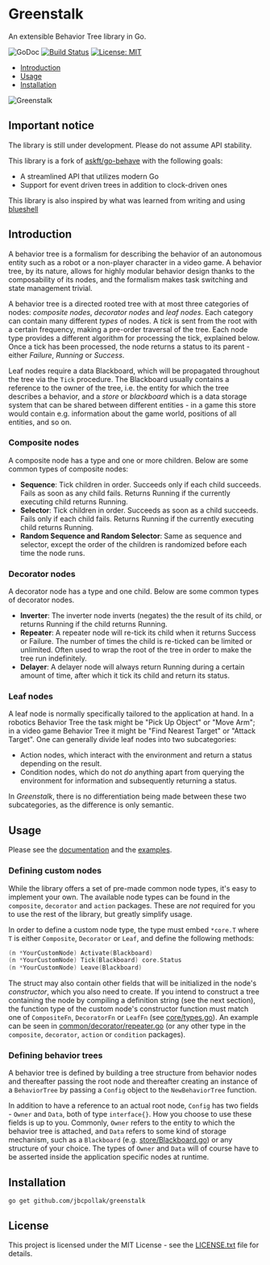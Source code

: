 # Greenstalk

An extensible Behavior Tree library in Go.

![GoDoc](https://godoc.org/github.com/jbcpollak/greenstalk?status.svg)
[![Build Status](https://travis-ci.com/jbcpollak/greenstalk.svg?branch=master)](https://travis-ci.com/jbcpollak/greenstalk)
[![License: MIT](https://img.shields.io/badge/License-MIT-yellow.svg)](https://opensource.org/licenses/MIT)


* [Introduction](#introduction)
* [Usage](#usage)
* [Installation](#installation)

![Greenstalk](image.png)

## Important notice

The library is still under development. Please do not assume API stability.

This library is a fork of [askft/go-behave](https://github.com/askft/go-behave) with the following goals:
* A streamlined API that utilizes modern Go
* Support for event driven trees in addition to clock-driven ones

This library is also inspired by what was learned from writing and using [blueshell](https://github.com/6RiverSystems/blueshell)

## Introduction

A behavior tree is a formalism for describing the behavior of an autonomous entity such as a robot or a non-player character in a video game. A behavior tree, by its nature, allows for highly modular behavior design thanks to the composability of its nodes, and the formalism makes task switching and state management trivial.

A behavior tree is a directed rooted tree with at most three categories of nodes: _composite nodes_, _decorator nodes_ and _leaf nodes_. Each category can contain many different _types_ of nodes. A _tick_ is sent from the root with a certain frequency, making a pre-order traversal of the tree. Each node type provides a different algorithm for processing the tick, explained below. Once a tick has been processed, the node returns a status to its parent - either _Failure_, _Running_ or _Success_.

Leaf nodes require a data Blackboard, which will be propagated throughout the tree via the `Tick` procedure. The Blackboard usually contains a reference to the owner of the tree, i.e. the entity for which the tree describes a behavior, and a _store_ or _blackboard_ which is a data storage system that can be shared between different entities - in a game this store would contain e.g. information about the game world, positions of all entities, and so on.

### Composite nodes

A composite node has a type and one or more children. Below are some common types of composite nodes:

- **Sequence**:
  Tick children in order. Succeeds only if each child succeeds. Fails as soon as any child fails. Returns Running if the currently executing child returns Running.
- **Selector**:
  Tick children in order. Succeeds as soon as a child succeeds. Fails only if each child fails. Returns Running if the currently executing child returns Running.
- **Random Sequence and Random Selector**:
  Same as sequence and selector, except the order of the children is randomized before each time the node runs.

### Decorator nodes

A decorator node has a type and one child. Below are some common types of decorator nodes.

- **Inverter**:
  The inverter node inverts (negates) the the result of its child, or returns Running if the child returns Running.
- **Repeater**:
  A repeater node will re-tick its child when it returns Success or Failure. The number of times the child is re-ticked can be limited or unlimited. Often used to wrap the root of the tree in order to make the tree run indefinitely.
- **Delayer**:
  A delayer node will always return Running during a certain amount of time, after which it tick its child and return its status.

### Leaf nodes

A leaf node is normally specifically tailored to the application at hand. In a robotics Behavior Tree the task might be "Pick Up Object" or "Move Arm"; in a video game Behavior Tree it might be "Find Nearest Target" or "Attack Target". One can generally divide leaf nodes into two subcategories:

- Action nodes, which interact with the environment and return a status depending on the result.
- Condition nodes, which do not _do_ anything apart from querying the environment for information and subsequently returning a status.

In _Greenstalk_, there is no differentiation being made between these two subcategories, as the difference is only semantic.

## Usage

Please see the [documentation](https://godoc.org/github.com/jbcpollak/greenstalk) and the [examples](examples).

### Defining custom nodes

While the library offers a set of pre-made common node types, it's easy to implement your own. The available node types can be found in the `composite`, `decorator` and `action` packages. These are _not_ required for you to use the rest of the library, but greatly simplify usage.

In order to define a custom node type, the type must embed `*core.T` where `T` is either `Composite`, `Decorator` or `Leaf`, and define the following methods:

```go
(n *YourCustomNode) Activate(Blackboard)
(n *YourCustomNode) Tick(Blackboard) core.Status
(n *YourCustomNode) Leave(Blackboard)
```

The struct may also contain other fields that will be initialized in the node's _constructor_, which you also need to create. If you intend to construct a tree containing the node by compiling a definition string (see the next section), the function type of the custom node's constructor function must match one of `CompositeFn`, `DecoratorFn` or `LeafFn` (see [core/types.go](core/types.go)). An example can be seen in [common/decorator/repeater.go](common/decorator/repeater.go) (or any other type in the `composite`, `decorator`, `action` or `condition` packages).

### Defining behavior trees

A behavior tree is defined by building a tree structure from behavior nodes and thereafter passing the root node and thereafter creating an instance of a `BehaviorTree` by passing a `Config` object to the `NewBehaviorTree` function.

In addition to have a reference to an actual root node, `Config` has two fields - `Owner` and `Data`, both of type `interface{}`. How you choose to use these fields is up to you. Commonly, `Owner` refers to the entity to which the behavior tree is attached, and `Data` refers to some kind of storage mechanism, such as a `Blackboard` (e.g. [store/Blackboard.go](store/blackboard.go)) or any structure of your choice. The types of `Owner` and `Data` will of course have to be asserted inside the application specific nodes at runtime.

## Installation

`go get github.com/jbcpollak/greenstalk`

## License


This project is licensed under the MIT License - see the [LICENSE.txt](LICENSE.txt) file for details.
